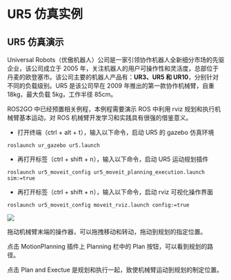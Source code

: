 # UR5 仿真实例

## **UR5 仿真演示**
Universal Robots（优傲机器人）公司是一家引领协作机器人全新细分市场的先驱企业，该公司成立于 2005 年，关注机器人的用户可操作性和灵活度，总部位于丹麦的欧登塞市。该公司主要的机器人产品有：**UR3、UR5 和 UR10**，分别针对不同的负载级别。UR5 是该公司早在 2009 年推出的第一款协作机械臂，自重 18kg，最大负载 5kg，工作半径 85cm。

ROS2GO 中已经预置相关例程，本例程需要演示 ROS 中利用 rviz 规划和执行机械臂基本运动，对 ROS 机械臂开发学习和实践具有很强的借鉴意义。
* 打开终端（ctrl + alt + t），输入以下命令，启动 UR5 的 gazebo 仿真环境
```
roslaunch ur_gazebo ur5.launch
```
* 再打开标签（ctrl + shift  + n），输入以下命令，启动 UR5 运动规划插件
```
roslaunch ur5_moveit_config ur5_moveit_planning_execution.launch sim:=true
```
* 再打开标签（ctrl + shift  + n），输入以下命令，启动 rviz 可视化操作界面
```
roslaunch ur5_moveit_config moveit_rviz.launch config:=true
```
![](https://tianbot-pic.oss-cn-beijing.aliyuncs.com/tianbot/202109241913815.webp)

拖动机械臂末端的操作器，可以拖拽移动和转动，拖动到规划的指定位置。

点击 MotionPlanning 插件上 Planning 栏中的 Plan 按钮，可以看到规划的路径。

点击 Plan and Exectue 是规划和执行一起，致使机械臂运动到规划的制定位置。

